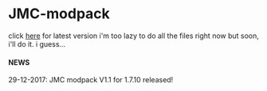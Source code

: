 # JMC-modpack

click [here](https://github.com/robotman2412/JMC-modpack/archive/v1.2-forge1.7.10.zip "latest release") for latest version
i'm too lazy to do all the files right now but soon, i'll do it. i guess...

#### NEWS

29-12-2017:
JMC modpack V1.1 for 1.7.10 released!

